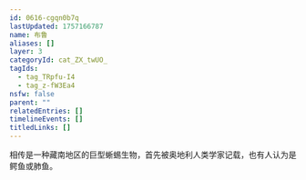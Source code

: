 ```yaml
---
id: 0616-cgqn0b7q
lastUpdated: 1757166787
name: 布鲁
aliases: []
layer: 3
categoryId: cat_ZX_twUO_
tagIds:
  - tag_TRpfu-I4
  - tag_z-fW3Ea4
nsfw: false
parent: ""
relatedEntries: []
timelineEvents: []
titledLinks: []
---
```


相传是一种藏南地区的巨型蜥蜴生物，首先被奥地利人类学家记载，也有人认为是鳄鱼或肺鱼。